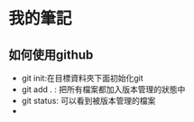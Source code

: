 # 我的筆記

## 如何使用github

- git init:在目標資料夾下面初始化git
- git add . : 把所有檔案都加入版本管理的狀態中
- git status: 可以看到被版本管理的檔案
- 